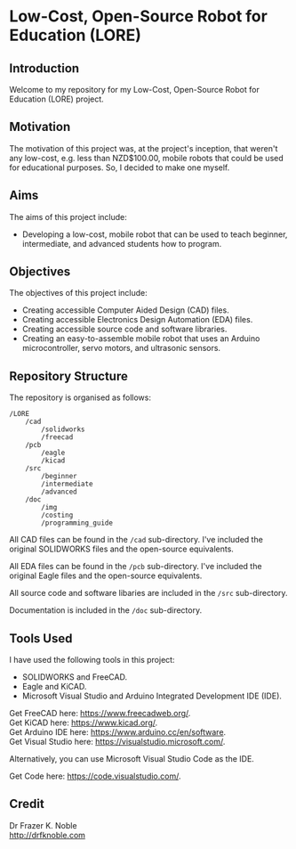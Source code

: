 # Low-Cost, Open-Source Robot for Education (LORE)

## Introduction

Welcome to my repository for my Low-Cost, Open-Source Robot for Education (LORE) project.

## Motivation

The motivation of this project was, at the project's inception, that weren't any low-cost, e.g. less than NZD$100.00, mobile robots that could be used for educational purposes. So, I decided to make one myself.

## Aims

The aims of this project include:
- Developing a low-cost, mobile robot that can be used to teach beginner, intermediate, and advanced students how to program.

## Objectives

The objectives of this project include:
- Creating accessible Computer Aided Design (CAD) files.
- Creating accessible Electronics Design Automation (EDA) files.
- Creating accessible source code and software libraries.
- Creating an easy-to-assemble mobile robot that uses an Arduino microcontroller, servo motors, and ultrasonic sensors.

## Repository Structure

The repository is organised as follows:

```console
/LORE         
    /cad                          
        /solidworks                    
        /freecad                       
    /pcb
        /eagle
        /kicad
    /src
        /beginner
        /intermediate
        /advanced
    /doc                      
        /img
        /costing                
        /programming_guide
```

All CAD files can be found in the `/cad` sub-directory. I've included the original SOLIDWORKS files and the open-source equivalents.

All EDA files can be found in the `/pcb` sub-directory. I've included the original Eagle files and the open-source equivalents.

All source code and software libaries are included in the `/src` sub-directory.

Documentation is included in the `/doc` sub-directory.

## Tools Used

I have used the following tools in this project:
- SOLIDWORKS and FreeCAD.
- Eagle and KiCAD.
- Microsoft Visual Studio and Arduino Integrated Development IDE (IDE).

Get FreeCAD here: https://www.freecadweb.org/.  
Get KiCAD here: https://www.kicad.org/.  
Get Arduino IDE here: https://www.arduino.cc/en/software.  
Get Visual Studio here: https://visualstudio.microsoft.com/.  

Alternatively, you can use Microsoft Visual Studio Code as the IDE.

Get Code here: https://code.visualstudio.com/.

## Credit

Dr Frazer K. Noble  
http://drfknoble.com